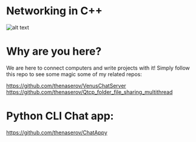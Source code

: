 # Networking in C++

![alt text](https://github.com/thenaserov/networking_in_cplusplus/res/networking.gif)

# Why are you here?
We are here to connect computers and write projects with it!
Simply follow this repo to see some magic
some of my related repos:

https://github.com/thenaserov/VenusChatServer
https://github.com/thenaserov/Qtcp_folder_file_sharing_multithread
# Python CLI Chat app:
https://github.com/thenaserov/ChatAppy
